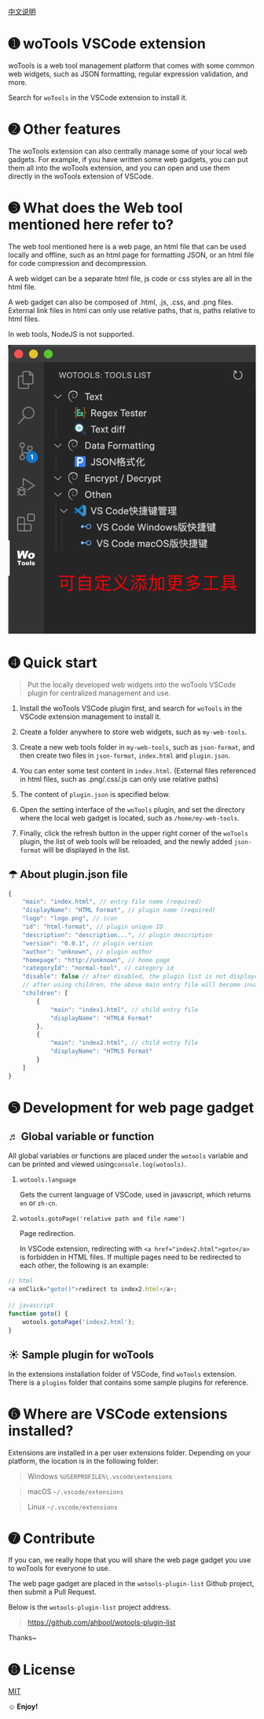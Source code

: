 [中文说明](README.zh-CN.md)

# ➊ woTools VSCode extension

woTools is a web tool management platform that comes with some common web widgets, such as JSON formatting, regular expression validation, and more.

Search for `woTools` in the VSCode extension to install it.

# ➋ Other features

The woTools extension can also centrally manage some of your local web gadgets. For example, if you have written some web gadgets, you can put them all into the woTools extension, and you can open and use them directly in the woTools extension of VSCode.

# ➌ What does the Web tool mentioned here refer to?

The web tool mentioned here is a web page, an html file that can be used locally and offline, such as an html page for formatting JSON, or an html file for code compression and decompression.

A web widget can be a separate html file, js code or css styles are all in the html file.

A web gadget can also be composed of .html, .js, .css, and .png files. External link files in html can only use relative paths, that is, paths relative to html files.

In web tools, NodeJS is not supported.

![image](screenshots/main.png)

# ➍ Quick start

> Put the locally developed web widgets into the woTools VSCode plugin for centralized management and use.

1. Install the woTools VSCode plugin first, and search for `woTools` in the VSCode extension management to install it.

2. Create a folder anywhere to store web widgets, such as `my-web-tools`.

3. Create a new web tools folder in `my-web-tools`, such as `json-format`, and then create two files in `json-format`, `index.html` and `plugin.json`.

4. You can enter some test content in `index.html`. (External files referenced in html files, such as .png/.css/.js can only use relative paths)

5. The content of `plugin.json` is specified below.

6. Open the setting interface of the `woTools` plugin, and set the directory where the local web gadget is located, such as `/home/my-web-tools`.

7. Finally, click the refresh button in the upper right corner of the `woTools` plugin, the list of web tools will be reloaded, and the newly added `json-format` will be displayed in the list.

## ☂ About plugin.json file

```javascript
{
    "main": "index.html", // entry file name (required)
    "displayName": "HTML Format", // plugin name (required)
    "logo": "logo.png", // icon
    "id": "html-format", // plugin unique ID
    "description": "description...", // plugin description
    "version": "0.0.1", // plugin version
    "author": "unknown", // plugin author
    "homepage": "http://unknown", // home page
    "categoryId": "normal-tool", // category id
    "disable": false // after disabled, the plugin list is not displayed
    // after using children, the above main entry file will become invalid
    "children": [
        {
            "main": "index1.html", // child entry file
            "displayName": "HTML4 Format"
        },
        {
            "main": "index2.html", // child entry file
            "displayName": "HTML5 Format"
        }
    ]
}
```

# ➎ Development for web page gadget

## ♬ Global variable or function

All global variables or functions are placed under the `wotools` variable and can be printed and viewed using`console.log(wotools)`.

1. `wotools.language`

    Gets the current language of VSCode, used in javascript, which returns `en` or `zh-cn`.

2. `wotools.gotoPage('relative path and file name')`

    Page redirection.

    In VSCode extension, redirecting with `<a href="index2.html">goto</a>` is forbidden in HTML files.
    If multiple pages need to be redirected to each other, the following is an example:

```javascript
// html
<a onClick="goto()">redirect to index2.html</a>;

// javascript
function goto() {
    wotools.gotoPage('index2.html');
}
```

## ☀ Sample plugin for woTools

In the extensions installation folder of VSCode, find `woTools` extension. There is a `plugins` folder that contains some sample plugins for reference.

# ➏ Where are VSCode extensions installed?

Extensions are installed in a per user extensions folder. Depending on your platform, the location is in the following folder:

> Windows `%USERPROFILE%\.vscode\extensions`

> macOS `~/.vscode/extensions`

> Linux `~/.vscode/extensions`

# ➐ Contribute

If you can, we really hope that you will share the web page gadget you use to woTools for everyone to use.

The web page gadget are placed in the `wotools-plugin-list` Github project, then submit a Pull Request.

Below is the `wotools-plugin-list` project address.

> https://github.com/ahbool/wotools-plugin-list

Thanks~

# ➑ License

[MIT](LICENSE)

**☺ Enjoy!**

